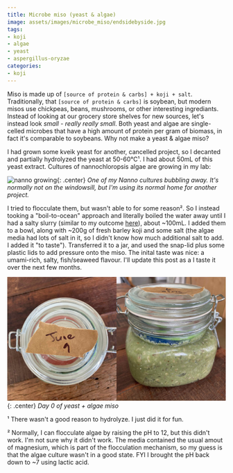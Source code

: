 ```yaml
---
title: Microbe miso (yeast & algae)
image: assets/images/microbe_miso/endsidebyside.jpg
tags:
- koji
- algae
- yeast
- aspergillus-oryzae
categories:
- koji
---
```


Miso is made up of `[source of protein & carbs] + koji + salt`. Traditionally, that `[source of protein & carbs]` is soybean, but modern misos use chickpeas, beans, mushrooms, or other interesting ingrediants. Instead of looking at our grocery store shelves for new sources, let's instead look _small_ - _really really small_. Both yeast and algae are single-celled microbes that have a high amount of protein per gram of biomass, in fact it's comparable to soybeans. Why not make a yeast & algae miso?

I had grown some kveik yeast for another, cancelled project, so I decanted and partially hydrolyzed the yeast at 50-60℃¹. I had about 50mL of this yeast extract. Cultures of nannochloropsis algae are growing in my lab:

![nanno growing](/assets/images/microbe_miso/algae.gif){: .center}
*One of my Nanno cultures bubbling away. It's normally not on the windowsill, but I'm using its normal home for another project.*


I tried to flocculate them, but wasn't able to for some reason². So I instead tooking a "boil-to-ocean" approach and literally boiled the water away until I had a salty slurry (similar to my outcome [here](https://controlledmold.com/algae-as-a-plant-based-anchovy-flavour/)), about ~100mL. I added them to a bowl, along with ~200g of fresh barley koji and some salt (the algae media had lots of salt in it, so I didn't know how much additional salt to add. I added it "to taste"). Transferred it to a jar, and used the snap-lid plus some plastic lids to add pressure onto the miso. The inital taste was nice: a umami-rich, salty, fish/seaweed flavour. I'll update this post as a I taste it over the next few months. 


![day 0 of product](/assets/images/microbe_miso/endsidebyside.jpg){: .center}
*Day 0 of yeast + algae miso*

¹ There wasn't a good reason to hydrolyze. I just did it for fun. 

² Normally, I can flocculate algae by raising the pH to 12, but this didn't work. I'm not sure why it didn't work. The media contained the usual amout of magnesium, which is part of the flocculation mechanism, so my guess is that the algae culture wasn't in a good state. FYI I brought the pH back down to ~7 using lactic acid.
